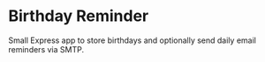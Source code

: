 # Birthday Reminder

Small Express app to store birthdays and optionally send daily email reminders via SMTP.

